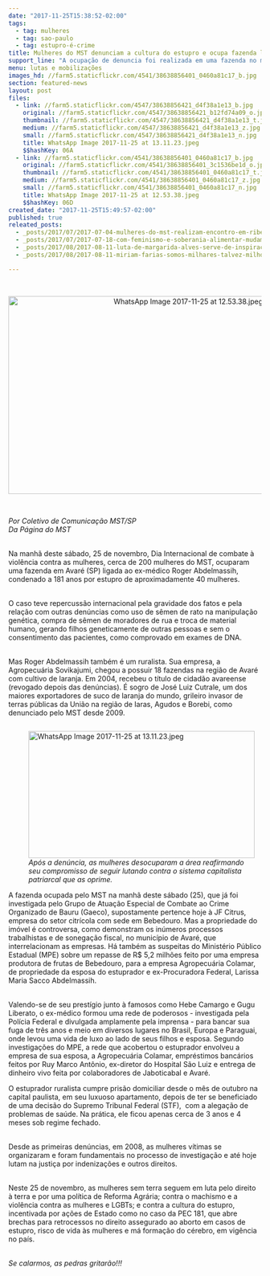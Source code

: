 ```yaml
---
date: "2017-11-25T15:38:52-02:00"
tags:
  - tag: mulheres
  - tag: sao-paulo
  - tag: estupro-é-crime
title: Mulheres do MST denunciam a cultura do estupro e ocupa fazenda ligada a ruralista
support_line: "A ocupação de denuncia foi realizada em uma fazenda no município de Avaré (SP). A área é ligada ao ex-médico Roger Abdelmassih, condenado a 181 anos por estupro de aproximadamente 40 mulheres."
menu: lutas e mobilizações
images_hd: //farm5.staticflickr.com/4541/38638856401_0460a81c17_b.jpg
section: featured-news
layout: post
files:
  - link: //farm5.staticflickr.com/4547/38638856421_d4f38a1e13_b.jpg
    original: //farm5.staticflickr.com/4547/38638856421_b12fd74a09_o.jpg
    thumbnail: //farm5.staticflickr.com/4547/38638856421_d4f38a1e13_t.jpg
    medium: //farm5.staticflickr.com/4547/38638856421_d4f38a1e13_z.jpg
    small: //farm5.staticflickr.com/4547/38638856421_d4f38a1e13_n.jpg
    title: WhatsApp Image 2017-11-25 at 13.11.23.jpeg
    $$hashKey: 06A
  - link: //farm5.staticflickr.com/4541/38638856401_0460a81c17_b.jpg
    original: //farm5.staticflickr.com/4541/38638856401_3c1536be1d_o.jpg
    thumbnail: //farm5.staticflickr.com/4541/38638856401_0460a81c17_t.jpg
    medium: //farm5.staticflickr.com/4541/38638856401_0460a81c17_z.jpg
    small: //farm5.staticflickr.com/4541/38638856401_0460a81c17_n.jpg
    title: WhatsApp Image 2017-11-25 at 12.53.38.jpeg
    $$hashKey: 06D
created_date: "2017-11-25T15:49:57-02:00"
published: true
releated_posts:
  - _posts/2017/07/2017-07-04-mulheres-do-mst-realizam-encontro-em-ribeirao-preto-em-sao-paulo.md
  - _posts/2017/07/2017-07-18-com-feminismo-e-soberania-alimentar-mudamos-o-mundo.md
  - _posts/2017/08/2017-08-11-luta-de-margarida-alves-serve-de-inspiracao-aos-movimentos-sociais-do-campo.md
  - _posts/2017/08/2017-08-11-miriam-farias-somos-milhares-talvez-milhoes-de-margaridas.md

---
```

<p>&nbsp;</p>

<p style="text-align:center"><img alt="WhatsApp Image 2017-11-25 at 12.53.38.jpeg" height="394" src="//farm5.staticflickr.com/4541/38638856401_0460a81c17_b.jpg" width="700" /></p>

<p>&nbsp;</p>

<p><em>Por Coletivo de Comunica&ccedil;&atilde;o MST/SP<br />
Da P&aacute;gina do MST </em></p>

<p><br />
Na manh&atilde; deste s&aacute;bado, 25 de novembro, Dia Internacional de combate &agrave; viol&ecirc;ncia contra as mulheres, cerca de 200 mulheres do MST, ocuparam uma fazenda em Avar&eacute; (SP) ligada ao ex-m&eacute;dico Roger Abdelmassih, condenado a 181 anos por estupro de aproximadamente 40 mulheres.</p>

<p><br />
O caso teve repercuss&atilde;o internacional pela gravidade dos fatos e pela rela&ccedil;&atilde;o com outras den&uacute;ncias como uso de s&ecirc;men de rato na manipula&ccedil;&atilde;o gen&eacute;tica, compra de s&ecirc;men de moradores de rua e troca de material humano, gerando filhos geneticamente de outras pessoas e sem o consentimento das pacientes, como comprovado em exames de DNA.</p>

<p><br />
Mas Roger Abdelmassih tamb&eacute;m &eacute; um ruralista. Sua empresa, a Agropecu&aacute;ria Sovikajumi, chegou a possuir 18 fazendas na regi&atilde;o de Avar&eacute; com cultivo de laranja. Em 2004, recebeu o t&iacute;tulo de cidad&atilde;o avareense (revogado depois das den&uacute;ncias). &Eacute; sogro de Jos&eacute; Luiz Cutrale, um dos maiores exportadores de suco de laranja do mundo, grileiro invasor de terras p&uacute;blicas da Uni&atilde;o na regi&atilde;o de Iaras, Agudos e Borebi, como denunciado pelo MST desde 2009.</p>

<figure class="image" style="float:left"><img alt="WhatsApp Image 2017-11-25 at 13.11.23.jpeg" height="253" src="//farm5.staticflickr.com/4547/38638856421_d4f38a1e13_b.jpg" width="450" />
<figcaption><em>Ap&oacute;s a den&uacute;ncia, as mulheres desocuparam a &aacute;rea reafirmando<br />
seu compromisso de seguir lutando contra o sistema capitalista<br />
patriarcal que as oprime. </em></figcaption>
</figure>

<p><br />
A fazenda ocupada pelo MST na manh&atilde; deste s&aacute;bado (25), que j&aacute; foi investigada pelo Grupo de Atua&ccedil;&atilde;o Especial de Combate ao Crime Organizado de Bauru (Gaeco), supostamente pertence hoje &agrave; JF Citrus, empresa do setor citr&iacute;cola com sede em Bebedouro. Mas a propriedade do im&oacute;vel &eacute; controversa, como demonstram os in&uacute;meros processos trabalhistas e de sonega&ccedil;&atilde;o fiscal, no munic&iacute;pio de Avar&eacute;, que interrelacionam as empresas. H&aacute; tamb&eacute;m as suspeitas do Minist&eacute;rio P&uacute;blico Estadual (MPE) sobre um repasse de R$ 5,2 milh&otilde;es feito por uma empresa produtora de frutas de Bebedouro, para a empresa Agropecu&aacute;ria Colamar, de propriedade da esposa do estuprador e ex-Procuradora Federal, Larissa Maria Sacco Abdelmassih.</p>

<p><br />
Valendo-se de seu prest&iacute;gio junto &agrave; famosos como Hebe Camargo e Gugu Liberato, o ex-m&eacute;dico formou uma rede de poderosos - investigada pela Pol&iacute;cia Federal e divulgada amplamente pela imprensa - para bancar sua fuga de tr&ecirc;s anos e meio em diversos lugares no Brasil, Europa e Paraguai, onde levou uma vida de luxo ao lado de seus filhos e esposa. Segundo investiga&ccedil;&otilde;es do MPE, a rede que acobertou o estuprador envolveu a empresa de sua esposa, a Agropecu&aacute;ria Colamar, empr&eacute;stimos banc&aacute;rios feitos por Ruy Marco Ant&ocirc;nio, ex-diretor do Hospital S&atilde;o Luiz e entrega de dinheiro vivo feita por colaboradores de Jaboticabal e Avar&eacute;.</p>

<p>O estuprador ruralista cumpre pris&atilde;o domiciliar desde o m&ecirc;s de outubro na capital paulista, em seu luxuoso apartamento, depois de ter se beneficiado de uma decis&atilde;o do Supremo Tribunal Federal (STF),&nbsp; com a alega&ccedil;&atilde;o de problemas de sa&uacute;de. Na pr&aacute;tica, ele ficou apenas cerca de 3 anos e 4 meses sob regime fechado.</p>

<p><br />
Desde as primeiras den&uacute;ncias, em 2008, as mulheres v&iacute;timas se organizaram e foram fundamentais no processo de investiga&ccedil;&atilde;o e at&eacute; hoje lutam na justi&ccedil;a por indeniza&ccedil;&otilde;es e outros direitos.</p>

<p><br />
Neste 25 de novembro, as mulheres sem terra seguem em luta pelo direito &agrave; terra e por uma pol&iacute;tica de Reforma Agr&aacute;ria; contra o machismo e a viol&ecirc;ncia contra as mulheres e LGBTs; e contra a cultura do estupro, incentivada por a&ccedil;&otilde;es de Estado como no caso da PEC 181, que abre brechas para retrocessos no direito assegurado ao aborto em casos de estupro, risco de vida &agrave;s mulheres e m&aacute; forma&ccedil;&atilde;o do c&eacute;rebro, em vig&ecirc;ncia no pa&iacute;s.</p>

<p><br />
<em>Se calarmos, as pedras gritar&atilde;o!!!</em></p>
